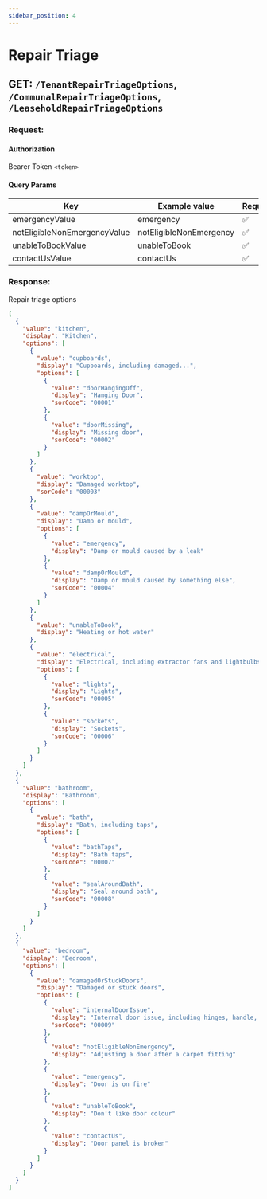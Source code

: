 ```yaml
---
sidebar_position: 4
---
```


# Repair Triage

## GET: `/TenantRepairTriageOptions`, `/CommunalRepairTriageOptions`, `/LeaseholdRepairTriageOptions`

### Request:

#### Authorization

Bearer Token `<token>`

#### Query Params

| Key                           | Example value           | Required |
|-------------------------------|-------------------------| -------- |
| emergencyValue                | emergency               | ✅       |
| notEligibleNonEmergencyValue  | notEligibleNonEmergency | ✅       |
| unableToBookValue             | unableToBook            | ✅       |
| contactUsValue                | contactUs               | ✅       |

### Response:

Repair triage options

```json
[
  {
    "value": "kitchen",
    "display": "Kitchen",
    "options": [
      {
        "value": "cupboards",
        "display": "Cupboards, including damaged...",
        "options": [
          {
            "value": "doorHangingOff",
            "display": "Hanging Door",
            "sorCode": "00001"
          },
          {
            "value": "doorMissing",
            "display": "Missing door",
            "sorCode": "00002"
          }
        ]
      },
      {
        "value": "worktop",
        "display": "Damaged worktop",
        "sorCode": "00003"
      },
      {
        "value": "dampOrMould",
        "display": "Damp or mould",
        "options": [
          {
            "value": "emergency",
            "display": "Damp or mould caused by a leak"
          },
          {
            "value": "dampOrMould",
            "display": "Damp or mould caused by something else",
            "sorCode": "00004"
          }
        ]
      },
      {
        "value": "unableToBook",
        "display": "Heating or hot water"
      },
      {
        "value": "electrical",
        "display": "Electrical, including extractor fans and lightbulbs",
        "options": [
          {
            "value": "lights",
            "display": "Lights",
            "sorCode": "00005"
          },
          {
            "value": "sockets",
            "display": "Sockets",
            "sorCode": "00006"
          }
        ]
      }
    ]
  },
  {
    "value": "bathroom",
    "display": "Bathroom",
    "options": [
      {
        "value": "bath",
        "display": "Bath, including taps",
        "options": [
          {
            "value": "bathTaps",
            "display": "Bath taps",
            "sorCode": "00007"
          },
          {
            "value": "sealAroundBath",
            "display": "Seal around bath",
            "sorCode": "00008"
          }
        ]
      }
    ]
  },
  {
    "value": "bedroom",
    "display": "Bedroom",
    "options": [
      {
        "value": "damagedOrStuckDoors",
        "display": "Damaged or stuck doors",
        "options": [
          {
            "value": "internalDoorIssue",
            "display": "Internal door issue, including hinges, handle, sticking",
            "sorCode": "00009"
          },
          {
            "value": "notEligibleNonEmergency",
            "display": "Adjusting a door after a carpet fitting"
          },
          {
            "value": "emergency",
            "display": "Door is on fire"
          },
          {
            "value": "unableToBook",
            "display": "Don't like door colour"
          },
          {
            "value": "contactUs",
            "display": "Door panel is broken"
          }
        ]
      }
    ]
  }
]
```
